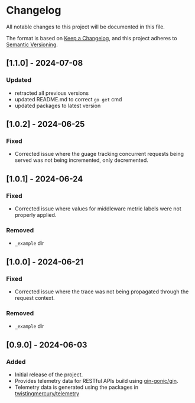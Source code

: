# Changelog

All notable changes to this project will be documented in this file.

The format is based on [Keep a Changelog](https://keepachangelog.com/en/1.0.0/),
and this project adheres to [Semantic Versioning](https://semver.org/spec/v2.0.0.html).

## [1.1.0]  - 2024-07-08

### Updated
- retracted all previous versions
- updated README.md to correct `go get` cmd
- updated packages to latest version

## [1.0.2]  - 2024-06-25

### Fixed
- Corrected issue where the guage tracking concurrent requests being served was not being incremented, only decremented.

## [1.0.1] - 2024-06-24

### Fixed
- Corrected issue where values for middleware metric labels were not properly applied.

### Removed
- `_example` dir

## [1.0.0] - 2024-06-21

### Fixed
- Corrected issue where the trace was not being propagated through the request context.

### Removed
- `_example` dir

## [0.9.0] - 2024-06-03

### Added
- Initial release of the project.
- Provides telemetry data for RESTful APIs build using [gin-gonic/gin](https://github.com/gin-gonic/gin).
- Telemetry data is generated using the packages in [twistingmercury/telemetry](https://github.com/twistingmercury/telemetry)

